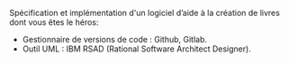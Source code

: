 Spécification et implémentation d'un logiciel d’aide à la création de livres dont vous êtes le héros:

- Gestionnaire de versions de code : Github, Gitlab.
- Outil UML : IBM RSAD (Rational Software Architect Designer).